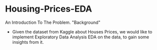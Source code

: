# Housing-Prices-EDA
An Introduction To The Problem. "Background"
* Given the dataset from Kaggle about Houses Prices, we would like to implement Exploratory Data Analysis EDA on the data, to gain some insights from it.
